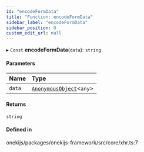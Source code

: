 ```yaml
---
id: "encodeFormData"
title: "Function: encodeFormData"
sidebar_label: "encodeFormData"
sidebar_position: 0
custom_edit_url: null
---
```


▸ `Const` **encodeFormData**(`data`): `string`

#### Parameters

| Name | Type |
| :------ | :------ |
| `data` | [`AnonymousObject`](../interfaces/AnonymousObject.md)<`any`\> |

#### Returns

`string`

#### Defined in

onekijs/packages/onekijs-framework/src/core/xhr.ts:7
